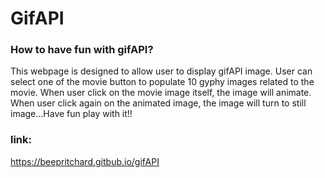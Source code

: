 # GifAPI
### How to have fun with gifAPI?
This webpage is designed to allow user to display gifAPI image. User can select one of the movie button to populate 10 gyphy images related to the movie. When user click on the movie image itself, the image will animate. When user click again on the animated image, the image will turn to still image...Have fun play with it!!

### link:
https://beepritchard.gitbub.io/gifAPI
